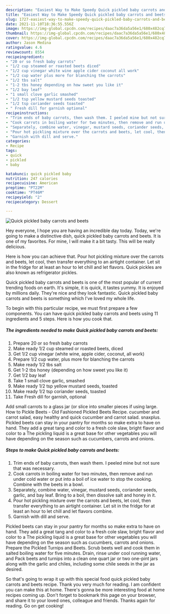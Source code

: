 ```yaml
---
description: "Easiest Way to Make Speedy Quick pickled baby carrots and beets"
title: "Easiest Way to Make Speedy Quick pickled baby carrots and beets"
slug: 1727-easiest-way-to-make-speedy-quick-pickled-baby-carrots-and-beets
date: 2021-11-10T18:36:55.556Z
image: https://img-global.cpcdn.com/recipes/daac7a36da5a56e1/680x482cq70/quick-pickled-baby-carrots-and-beets-recipe-main-photo.jpg
thumbnail: https://img-global.cpcdn.com/recipes/daac7a36da5a56e1/680x482cq70/quick-pickled-baby-carrots-and-beets-recipe-main-photo.jpg
cover: https://img-global.cpcdn.com/recipes/daac7a36da5a56e1/680x482cq70/quick-pickled-baby-carrots-and-beets-recipe-main-photo.jpg
author: Jason Medina
ratingvalue: 4.6
reviewcount: 8554
recipeingredient:
- "20 or so fresh baby carrots"
- "1/2 cup steamed or roasted beets diced"
- "1/2 cup vinegar white wine apple cider coconut all work"
- "1/2 cup water plus more for blanching the carrots"
- "1/2 tbs salt"
- "1-2 tbs honey depending on how sweet you like it"
- "1/2 bay leaf"
- "1 small clove garlic smashed"
- "1/2 tsp yellow mustard seeds toasted"
- "1/2 tsp coriander seeds toasted"
- " Fresh dill for garnish optional"
recipeinstructions:
- "Trim ends of baby carrots, then wash them. I peeled mine but not sure that was necessary."
- "Cook carrots in boiling water for two minutes, then remove and run under cold water or put into a boil of ice water to stop the cooking. Combine with the beets in a bowl."
- "Separately, combine water, vinegar, mustard seeds, coriander seeds, garlic, and bay leaf. Bring to a boil, then dissolve salt and honey in it."
- "Pour hot pickling mixture over the carrots and beets, let cool, then transfer everything to an airtight container. Let sit in the fridge for at least an hour to let chill and let flavors combine."
- "Garnish with dill and serve."
categories:
- Recipe
tags:
- quick
- pickled
- baby

katakunci: quick pickled baby 
nutrition: 247 calories
recipecuisine: American
preptime: "PT22M"
cooktime: "PT46M"
recipeyield: "2"
recipecategory: Dessert

---
```



![Quick pickled baby carrots and beets](https://img-global.cpcdn.com/recipes/daac7a36da5a56e1/680x482cq70/quick-pickled-baby-carrots-and-beets-recipe-main-photo.jpg)

Hey everyone, I hope you are having an incredible day today. Today, we're going to make a distinctive dish, quick pickled baby carrots and beets. It is one of my favorites. For mine, I will make it a bit tasty. This will be really delicious.

Here is how you can achieve that. Pour hot pickling mixture over the carrots and beets, let cool, then transfer everything to an airtight container. Let sit in the fridge for at least an hour to let chill and let flavors. Quick pickles are also known as refrigerator pickles.

Quick pickled baby carrots and beets is one of the most popular of current trending foods on earth. It's simple, it is quick, it tastes yummy. It is enjoyed by millions daily. They're nice and they look fantastic. Quick pickled baby carrots and beets is something which I've loved my whole life.


To begin with this particular recipe, we must first prepare a few components. You can have quick pickled baby carrots and beets using 11 ingredients and 5 steps. Here is how you cook that.

<!--inarticleads1-->

##### The ingredients needed to make Quick pickled baby carrots and beets:

1. Prepare 20 or so fresh baby carrots
1. Make ready 1/2 cup steamed or roasted beets, diced
1. Get 1/2 cup vinegar (white wine, apple cider, coconut, all work)
1. Prepare 1/2 cup water, plus more for blanching the carrots
1. Make ready 1/2 tbs salt
1. Get 1-2 tbs honey (depending on how sweet you like it)
1. Get 1/2 bay leaf
1. Take 1 small clove garlic, smashed
1. Make ready 1/2 tsp yellow mustard seeds, toasted
1. Make ready 1/2 tsp coriander seeds, toasted
1. Take  Fresh dill for garnish, optional


Add small carrots to a glass jar (or slice into smaller pieces if using large. How to Pickle Beets - Old Fashioned Pickled Beets Recipe. cucumber and carrot salad, easy healthy and quick cucumber and carrot salad. snaxplus. Pickled beets can stay in your pantry for months so make extra to have on hand. They add a great tang and color to a fresh cole slaw, bright flavor and color to a The pickling liquid is a great base for other vegetables you will have depending on the season such as cucumbers, carrots and onions. 

<!--inarticleads2-->

##### Steps to make Quick pickled baby carrots and beets:

1. Trim ends of baby carrots, then wash them. I peeled mine but not sure that was necessary.
1. Cook carrots in boiling water for two minutes, then remove and run under cold water or put into a boil of ice water to stop the cooking. Combine with the beets in a bowl.
1. Separately, combine water, vinegar, mustard seeds, coriander seeds, garlic, and bay leaf. Bring to a boil, then dissolve salt and honey in it.
1. Pour hot pickling mixture over the carrots and beets, let cool, then transfer everything to an airtight container. Let sit in the fridge for at least an hour to let chill and let flavors combine.
1. Garnish with dill and serve.


Pickled beets can stay in your pantry for months so make extra to have on hand. They add a great tang and color to a fresh cole slaw, bright flavor and color to a The pickling liquid is a great base for other vegetables you will have depending on the season such as cucumbers, carrots and onions. Prepare the Pickled Turnips and Beets. Scrub beets well and cook them in salted boiling water for five minutes. Drain, rinse under cool running water, and Pack beets and turnips into a clean one quart jar or two one-pint jars along with the garlic and chiles, including some chile seeds in the jar as desired. 

So that's going to wrap it up with this special food quick pickled baby carrots and beets recipe. Thank you very much for reading. I am confident you can make this at home. There's gonna be more interesting food at home recipes coming up. Don't forget to bookmark this page on your browser, and share it to your loved ones, colleague and friends. Thanks again for reading. Go on get cooking!
